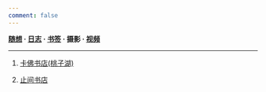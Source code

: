 ```yaml
---
comment: false
---
```

**[随想](/moments)  ·  [日志](/success)  ·  [书签](/bookmarks)  ·  摄影  ·  [视频](/videos)**

---
1. [卡佛书店(桃子湖)](/pho/kafo)

2. [止间书店](/pho/zhijian)
